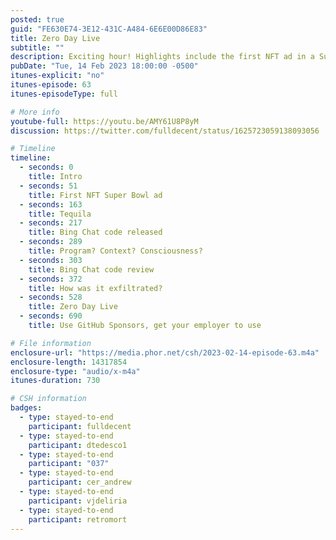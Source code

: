```yaml
---
posted: true
guid: "FE630E74-3E12-431C-A484-6E6E00D86E83"
title: Zero Day Live
subtitle: ""
description: Exciting hour! Highlights include the first NFT ad in a Super Bowl commercial, leaked Bing chat bot source code, and a special video from Zero Day Live. Join the NFT invites group and learn about mirror timestamping. Plus, explore NFTs on L2 chains like StarkNet with Magicking#6120. #NFT #SuperBowl #ZeroDayLive #Bing #GitHub #StarkNet #Ethics #Exploits #MirrorTimestamping #TechNews #FunFridays 
pubDate: "Tue, 14 Feb 2023 18:00:00 -0500"
itunes-explicit: "no"
itunes-episode: 63
itunes-episodeType: full

# More info
youtube-full: https://youtu.be/AMY61U8P8yM
discussion: https://twitter.com/fulldecent/status/1625723059138093056

# Timeline
timeline:
  - seconds: 0
    title: Intro
  - seconds: 51
    title: First NFT Super Bowl ad
  - seconds: 163
    title: Tequila
  - seconds: 217
    title: Bing Chat code released
  - seconds: 289
    title: Program? Context? Consciousness?
  - seconds: 303
    title: Bing Chat code review
  - seconds: 372
    title: How was it exfiltrated?
  - seconds: 528
    title: Zero Day Live
  - seconds: 690
    title: Use GitHub Sponsors, get your employer to use

# File information
enclosure-url: "https://media.phor.net/csh/2023-02-14-episode-63.m4a"
enclosure-length: 14317854
enclosure-type: "audio/x-m4a"
itunes-duration: 730

# CSH information
badges:
  - type: stayed-to-end
    participant: fulldecent
  - type: stayed-to-end
    participant: dtedesco1
  - type: stayed-to-end
    participant: "037"
  - type: stayed-to-end
    participant: cer_andrew
  - type: stayed-to-end
    participant: vjdeliria
  - type: stayed-to-end
    participant: retromort
---
```

